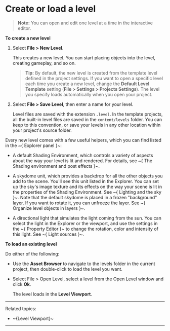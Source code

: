 # Create or load a level

  > **Note:** You can open and edit one level at a time in the interactive editor.

**To create a new level**

1.	Select **File > New Level**.

	This creates a new level. You can start placing objects into the level, creating gameplay, and so on.

	> **Tip:** By default, the new level is created from the template level defined in the project settings. If you want to open a specific level each time you create a new level, change the **Default Level Template** setting (**File > Settings > Projects Settings**). The level you specify loads automatically when you open your project.

1.	Select **File > Save Level**, then enter a name for your level.

	Level files are saved with the extension `.level`. In the template projects, all the built-in level files are saved in the `content/levels` folder. You can keep to this convention, or save your levels in any other location within your project's source folder.

Every new level comes with a few useful helpers, which you can find listed in the ~{ Explorer panel }~:

-	A default Shading Environment, which controls a variety of aspects about the way your level is lit and rendered. For details, see ~{ The Shading environment and post effects }~.

-	A skydome unit, which provides a backdrop for all the other objects you add to the scene. You'll see this unit listed in the Explorer. You can set up the sky's image texture and its effects on the way your scene is lit in the properties of the Shading Environment. See ~{ Lighting and the sky }~. Note that the default skydome is placed in a frozen "background" layer. If you want to rotate it, you can unfreeze the layer. See ~{ Organize level objects in layers }~.

-	A directional light that simulates the light coming from the sun. You can select the light in the Explorer or the viewport, and use the settings in the ~{ Property Editor }~ to change the rotation, color and intensity of this light. See ~{ Light sources }~.

**To load an existing level**

Do either of the following:

- Use the **Asset Browser** to navigate to the levels folder in the current project, then double-click to load the level you want.

- Select File > Open Level, select a level from the Open Level window and click **Ok**.<br>

  The level loads in the **Level Viewport**.

---
Related topics:
-	~{Level Viewport}~

---
